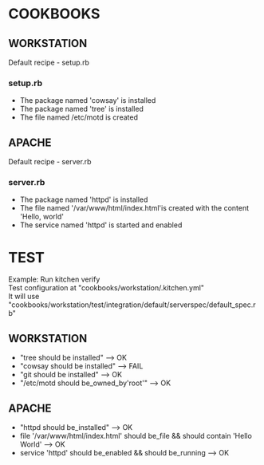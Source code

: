# COOKBOOKS

## WORKSTATION

Default recipe - setup.rb

### setup.rb

* The package named 'cowsay' is installed
* The package named 'tree' is installed
* The file named /etc/motd is created

## APACHE

Default recipe - server.rb

### server.rb

* The package named 'httpd' is installed
* The file named '/var/www/html/index.html'is created with the content 'Hello, world'
* The service named 'httpd' is started and enabled 

# TEST 

Example: Run kitchen verify
<br>Test configuration at "cookbooks/workstation/.kitchen.yml"
<br> It will use "cookbooks/workstation/test/integration/default/serverspec/default_spec.rb"

## WORKSTATION

* "tree should be installed"           --> OK
* "cowsay should be installed"         --> FAIL
* "git should be installed"            --> OK
* "/etc/motd should be_owned_by'root'" --> OK

## APACHE

* "httpd should be_installed"                                                    --> OK
* file '/var/www/html/index.html' should be_file && should contain 'Hello World' --> OK
* service 'httpd' should be_enabled && should be_running                         --> OK
